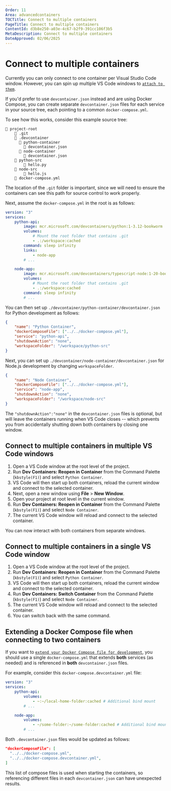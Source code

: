 ```yaml
---
Order: 11
Area: advancedcontainers
TOCTitle: Connect to multiple containers
PageTitle: Connect to multiple containers
ContentId: d3b8e250-a03e-4c67-b2f9-391cc106f3b5
MetaDescription: Connect to multiple containers
DateApproved: 02/06/2025
---
```


# Connect to multiple containers

Currently you can only connect to one container per Visual Studio Code window.
However, you can spin up multiple VS Code windows to
[`attach to them`](/docs/devcontainers/attach-container.md).

If you'd prefer to use `devcontainer.json` instead and are using Docker Compose,
you can create separate `devcontainer.json` files for each service in your
source tree, each pointing to a common `docker-compose.yml`.

To see how this works, consider this example source tree:

```
📁 project-root
    📁 .git
    📁 .devcontainer
      📁 python-container
        📄 devcontainer.json
      📁 node-container
        📄 devcontainer.json
    📁 python-src
        📄 hello.py
    📁 node-src
        📄 hello.js
    📄 docker-compose.yml
```

The location of the `.git` folder is important, since we will need to ensure the
containers can see this path for source control to work properly.

Next, assume the `docker-compose.yml` in the root is as follows:

```yaml
version: "3"
services:
    python-api:
        image: mcr.microsoft.com/devcontainers/python:1-3.12-bookworm
        volumes:
            # Mount the root folder that contains .git
            - .:/workspace:cached
        command: sleep infinity
        links:
            - node-app
        # ...

    node-app:
        image: mcr.microsoft.com/devcontainers/typescript-node:1-20-bookworm
        volumes:
            # Mount the root folder that contains .git
            - .:/workspace:cached
        command: sleep infinity
        # ...
```

You can then set up `./devcontainer/python-container/devcontainer.json` for
Python development as follows:

```json
{
	"name": "Python Container",
	"dockerComposeFile": ["../../docker-compose.yml"],
	"service": "python-api",
	"shutdownAction": "none",
	"workspaceFolder": "/workspace/python-src"
}
```

Next, you can set up `./devcontainer/node-container/devcontainer.json` for
Node.js development by changing `workspaceFolder`.

```json
{
	"name": "Node Container",
	"dockerComposeFile": ["../../docker-compose.yml"],
	"service": "node-app",
	"shutdownAction": "none",
	"workspaceFolder": "/workspace/node-src"
}
```

The `"shutdownAction":"none"` in the `devcontainer.json` files is optional, but
will leave the containers running when VS Code closes -- which prevents you from
accidentally shutting down both containers by closing one window.

## Connect to multiple containers in multiple VS Code windows

1. Open a VS Code window at the root level of the project.
2. Run **Dev Containers: Reopen in Container** from the Command Palette
   (`kbstyle(F1)`) and select `Python Container`.
3. VS Code will then start up both containers, reload the current window and
   connect to the selected container.
4. Next, open a new window using **File** > **New Window**.
5. Open your project at root level in the current window.
6. Run **Dev Containers: Reopen in Container** from the Command Palette
   (`kbstyle(F1)`) and select `Node Container`.
7. The current VS Code window will reload and connect to the selected container.

You can now interact with both containers from separate windows.

## Connect to multiple containers in a single VS Code window

1. Open a VS Code window at the root level of the project.
2. Run **Dev Containers: Reopen in Container** from the Command Palette
   (`kbstyle(F1)`) and select `Python Container`.
3. VS Code will then start up both containers, reload the current window and
   connect to the selected container.
4. Run **Dev Containers: Switch Container** from the Command Palette
   (`kbstyle(F1)`) and select `Node Container`.
5. The current VS Code window will reload and connect to the selected container.
6. You can switch back with the same command.

## Extending a Docker Compose file when connecting to two containers

If you want to
[`extend your Docker Compose file for development`](/docs/devcontainers/create-dev-container.md#extend-your-docker-compose-file-for-development),
you should use a single `docker-compose.yml` that extends **both** services (as
needed) and is referenced in **both** `devcontainer.json` files.

For example, consider this `docker-compose.devcontainer.yml` file:

```yaml
version: "3"
services:
    python-api:
        volumes:
            - ~:~/local-home-folder:cached # Additional bind mount
        # ...

    node-app:
        volumes:
            - ~/some-folder:~/some-folder:cached # Additional bind mount
        # ...
```

Both `.devcontainer.json` files would be updated as follows:

```json
"dockerComposeFile": [
  "../../docker-compose.yml",
  "../../docker-compose.devcontainer.yml",
]
```

This list of compose files is used when starting the containers, so referencing
different files in each `devcontainer.json` can have unexpected results.
